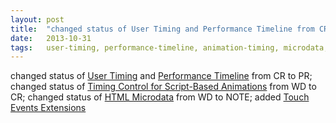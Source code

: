 ```yaml
---
layout: post
title:  "changed status of User Timing and Performance Timeline from CR to PR; changed status of Timing Control for Script-Based Animations from WD to CR; changed status of HTML Microdata from WD to NOTE; added Touch Events Extensions"
date:   2013-10-31
tags:   user-timing, performance-timeline, animation-timing, microdata, touch-events-extensions
---
```


changed status of [User Timing](/spec/user-timing) and [Performance Timeline](/spec/performance-timeline) from CR to PR; changed status of [Timing Control for Script-Based Animations](/spec/animation-timing) from WD to CR; changed status of [HTML Microdata](/spec/microdata) from WD to NOTE; added [Touch Events Extensions](/spec/touch-events-extensions)

